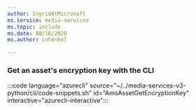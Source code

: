 ```yaml
---
author: IngridAtMicrosoft
ms.service: media-services 
ms.topic: include
ms.date: 08/18/2020
ms.author: inhenkel

---
```


<!--Get an asset's encryption key CLI-->

### Get an asset's encryption key with the CLI

:::code language="azurecli" source="~/../media-services-v3-python/cli/code-snippets.sh" id="AmsAssetGetEncryptionKey" interactive="azurecli-interactive":::
